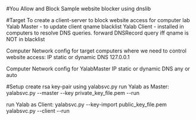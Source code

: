 #You Allow and Block
Sample website blocker using dnslib

#Target
To create a client-server to block website access for computer lab
Yalab Master - to update client qname blacklist
Yalab Client - installed in computers to resolve DNS queries. forward DNSRecord query iff qname is NOT in blacklist

Computer Network config for target computers where we need to control website access:
IP static or dynamic
DNS 127.0.0.1

Computer Network config for YalabMaster
IP static or dynamic
DNS any or auto

#Setup
create rsa key-pair using yalabsvc.py
run Yalab as Master:
yalabsvc.py --master --key private_key_file.pem --run

run Yalab as Client:
yalabsvc.py --key-import public_key_file.pem
yalabsvc.py --client --run
